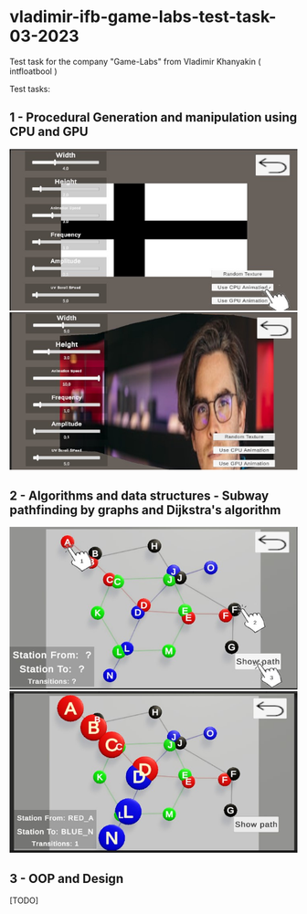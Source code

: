 # vladimir-ifb-game-labs-test-task-03-2023
Test task for the company "Game-Labs" from Vladimir Khanyakin ( intfloatbool )

Test tasks:

## 1 - Procedural Generation and manipulation using CPU and GPU
  ![Alt text](/Screens/Task_0_Procedural_generation_0.jpg "Optional Title")
  ![Alt text](/Screens/Task_0_Procedural_generation_1.jpg "Optional Title")
  
## 2 - Algorithms and data structures - Subway pathfinding by graphs and Dijkstra's algorithm
  ![Alt text](/Screens/Task_1_Algorithms_0.jpg "Optional Title")
  ![Alt text](/Screens/Task_1_Algorithms_1.jpg "Optional Title")
## 3 - OOP and Design
  [TODO]
